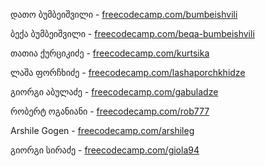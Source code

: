 დათო ბუმბეიშვილი - <a href="http://www.freecodecamp.com/bumbeishvili">freecodecamp.com/bumbeishvili</a>

ბექა ბუმბეიშვილი - <a href="http://www.freecodecamp.com/beqa-bumbeishvili">freecodecamp.com/beqa-bumbeishvili</a>

თათია ქურციკიძე -  <a href="http://www.freecodecamp.com/kurtsika">freecodecamp.com/kurtsika</a>

ლაშა ფორჩხიძე  -  <a href="http://www.freecodecamp.com/lashaporchkhidze">freecodecamp.com/lashaporchkhidze</a>

გიორგი აბულაძე - <a href="http://www.freecodecamp.com/gabuladze">freecodecamp.com/gabuladze</a>

რობერტ ოგანიანი - <a href="https://www.freecodecamp.com/rob777">freecodecamp.com/rob777</a>

Arshile Gogen - <a href="https://www.freecodecamp.com/rob777">freecodecamp.com/arshileg</a>

გიორგი სირაძე - <a href="https://www.freecodecamp.com/giola94">freecodecamp.com/giola94</a>
